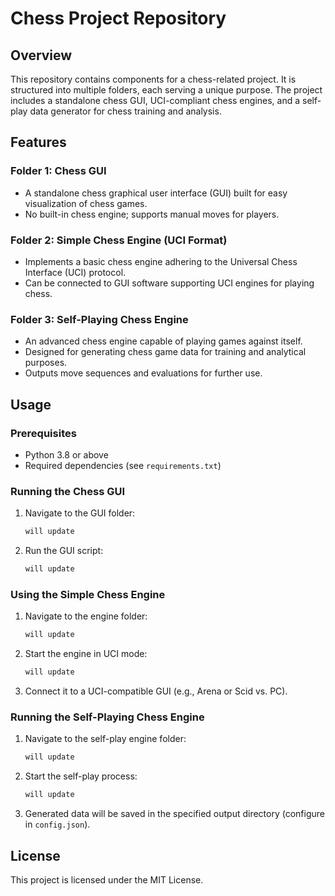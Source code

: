 # Chess Project Repository

## Overview
This repository contains components for a chess-related project. It is structured into multiple folders, each serving a unique purpose. The project includes a standalone chess GUI, UCI-compliant chess engines, and a self-play data generator for chess training and analysis.

## Features

### Folder 1: Chess GUI
- A standalone chess graphical user interface (GUI) built for easy visualization of chess games.
- No built-in chess engine; supports manual moves for players.

### Folder 2: Simple Chess Engine (UCI Format)
- Implements a basic chess engine adhering to the Universal Chess Interface (UCI) protocol.
- Can be connected to GUI software supporting UCI engines for playing chess.

### Folder 3: Self-Playing Chess Engine
- An advanced chess engine capable of playing games against itself.
- Designed for generating chess game data for training and analytical purposes.
- Outputs move sequences and evaluations for further use.

## Usage

### Prerequisites
- Python 3.8 or above
- Required dependencies (see `requirements.txt`)

### Running the Chess GUI
1. Navigate to the GUI folder:
   ```bash
   will update
   ```
2. Run the GUI script:
   ```bash
   will update
   ```

### Using the Simple Chess Engine
1. Navigate to the engine folder:
   ```bash
   will update
   ```
2. Start the engine in UCI mode:
   ```bash
   will update
   ```
3. Connect it to a UCI-compatible GUI (e.g., Arena or Scid vs. PC).

### Running the Self-Playing Chess Engine
1. Navigate to the self-play engine folder:
   ```bash
   will update
   ```
2. Start the self-play process:
   ```bash
   will update
   ```
3. Generated data will be saved in the specified output directory (configure in `config.json`).

## License
This project is licensed under the MIT License.

